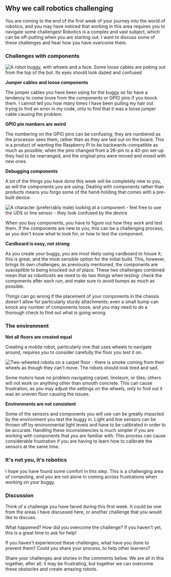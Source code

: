 [comment]: # (
Is this step open? Y/N
If so, short description of this step:
Related links:
Related files:
)

## Why we call robotics challenging

You are coming to the end of the first week of your journey into the world of robotics, and you may have noticed that working in this area requires you to navigate some challenges! Robotics is a complex and vast subject, which can be off-putting when you are starting out. I want to discuss some of these challenges and hear how you have overcome them.

### Challenges with components

![A robot buggy, with wheels and a face. Some loose cables are poking out from the top of the bot. Its eyes should look dazed and confused]()

**Jumper cables and loose components**

The jumper cables you have been using for the buggy so far have a tendency to come loose from the components or GPIO pins if you knock them. I cannot tell you how many times I have been pulling my hair out trying to find an error in my code, only to find that it was a loose jumper cable causing the problem.

**GPIO pin numbers are weird**

The numbering on the GPIO pins can be confusing; they are numbered as the processor sees them, rather than as they are laid out on the board. This is a product of wanting the Raspberry Pi to be backwards-compatible as much as possible; when the pins changed from a 26-pin to a 40-pin set-up they had to be rearranged, and the original pins were moved and mixed with new ones.

**Debugging components**

A lot of the things you have done this week will be completely new to you, as will the components you are using. Dealing with components rather than products means you forgo some of the hand-holding that comes with a pre-built device.

![A character (preferrably male) looking at a component - feel free to use the UDS or line sensor - they look confused by the device]()

When you buy components, you have to figure out how they work and test them. If the components are new to you, this can be a challenging process, as you don't know what to look for, or how to test the component.

**Cardboard is easy, not strong**

As you create your buggy, you are most likely using cardboard to house it; this is great, and the most sensible option for the initial build. This, however, brings its own challenges; as previously mentioned, the components are susceptible to being knocked out of place. These two challenges combined mean that as roboticists we need to do two things when testing: check the components after each run, and make sure to avoid bumps as much as possible.

Things can go wrong if the placement of your components in the chassis doesn't allow for particularly sturdy attachments; even a small bump can knock any number of components loose, and you may need to do a thorough check to find out what is going wrong. 

### The environment

**Not all floors are created equal**

Creating a mobile robot, particularly one that uses wheels to navigate around, requires you to consider carefully the floor you test it on.

![Two-wheeled robots on a carpet floor - there is smoke coming from their wheels as though they can't move. The robots should look tired and sad.]()

Some motors have no problem navigating carpet, linoleum, or tiles; others will not work on anything other than smooth concrete. This can cause frustration, as you may adjust the settings on the wheels, only to find out it was an uneven floor causing the issues.

**Environments are not consistent**

Some of the sensors and components you will use can be greatly impacted by the environment you test the buggy in. Light and line sensors can be thrown off by environmental light levels and have to be calibrated in order to be accurate. Handling these inconsistencies is much simpler if you are working with components that you are familiar with. This process can cause considerable frustration if you are having to learn how to calibrate the sensors at the same time.

### It's not you, it's robotics

I hope you have found some comfort in this step. This is a challenging area of computing, and you are not alone in coming across frustrations when working on your buggy.

### Discussion

Think of a challenge you have faced during this first week. It could be one from the areas I have discussed here, or another challenge that you would like to discuss.

What happened? How did you overcome the challenge? If you haven't yet, this is a great time to ask for help!

If you haven't experienced these challenges, what have you done to prevent them? Could you share your process, to help other learners?

Share your challenges and stories in the comments below. We are all in this together, after all; it may be frustrating, but together we can overcome these obstacles and create amazing robots.
